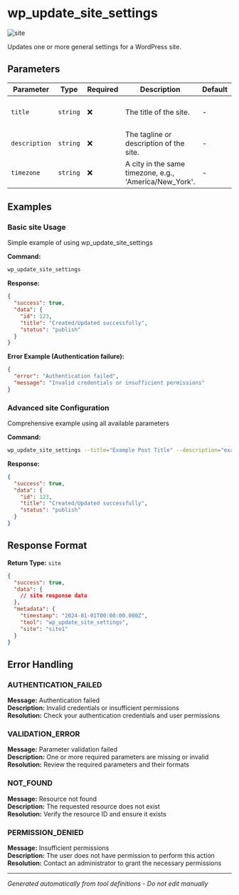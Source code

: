 # wp_update_site_settings

![site](https://img.shields.io/badge/category-site-lightblue)

Updates one or more general settings for a WordPress site.

## Parameters

| Parameter | Type | Required | Description | Default | Examples |
|-----------|------|----------|-------------|---------|----------|
| `title` | `string` | ❌ | The title of the site. | - | `My Blog Post`, `Hello World` |
| `description` | `string` | ❌ | The tagline or description of the site. | - | `example` |
| `timezone` | `string` | ❌ | A city in the same timezone, e.g., 'America/New_York'. | - | `example` |

## Examples

### Basic site Usage

Simple example of using wp_update_site_settings

**Command:**

```bash
wp_update_site_settings 
```

**Response:**

```json
{
  "success": true,
  "data": {
    "id": 123,
    "title": "Created/Updated successfully",
    "status": "publish"
  }
}
```

**Error Example (Authentication failure):**

```json
{
  "error": "Authentication failed",
  "message": "Invalid credentials or insufficient permissions"
}
```

### Advanced site Configuration

Comprehensive example using all available parameters

**Command:**

```bash
wp_update_site_settings --title="Example Post Title" --description="example_value" --timezone="example_value"
```

**Response:**

```json
{
  "success": true,
  "data": {
    "id": 123,
    "title": "Created/Updated successfully",
    "status": "publish"
  }
}
```

## Response Format

**Return Type:** `site`

```json
{
  "success": true,
  "data": {
    // site response data
  },
  "metadata": {
    "timestamp": "2024-01-01T00:00:00.000Z",
    "tool": "wp_update_site_settings",
    "site": "site1"
  }
}
```

## Error Handling

### AUTHENTICATION_FAILED

**Message:** Authentication failed  
**Description:** Invalid credentials or insufficient permissions  
**Resolution:** Check your authentication credentials and user permissions

### VALIDATION_ERROR

**Message:** Parameter validation failed  
**Description:** One or more required parameters are missing or invalid  
**Resolution:** Review the required parameters and their formats

### NOT_FOUND

**Message:** Resource not found  
**Description:** The requested resource does not exist  
**Resolution:** Verify the resource ID and ensure it exists

### PERMISSION_DENIED

**Message:** Insufficient permissions  
**Description:** The user does not have permission to perform this action  
**Resolution:** Contact an administrator to grant the necessary permissions

---

*Generated automatically from tool definitions - Do not edit manually*
